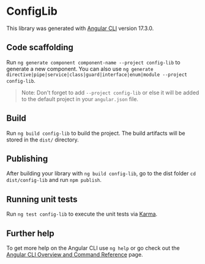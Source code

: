 # ConfigLib

This library was generated with [Angular CLI](https://github.com/angular/angular-cli) version 17.3.0.

## Code scaffolding

Run `ng generate component component-name --project config-lib` to generate a new component. You can also use `ng generate directive|pipe|service|class|guard|interface|enum|module --project config-lib`.
> Note: Don't forget to add `--project config-lib` or else it will be added to the default project in your `angular.json` file. 

## Build

Run `ng build config-lib` to build the project. The build artifacts will be stored in the `dist/` directory.

## Publishing

After building your library with `ng build config-lib`, go to the dist folder `cd dist/config-lib` and run `npm publish`.

## Running unit tests

Run `ng test config-lib` to execute the unit tests via [Karma](https://karma-runner.github.io).

## Further help

To get more help on the Angular CLI use `ng help` or go check out the [Angular CLI Overview and Command Reference](https://angular.io/cli) page.
